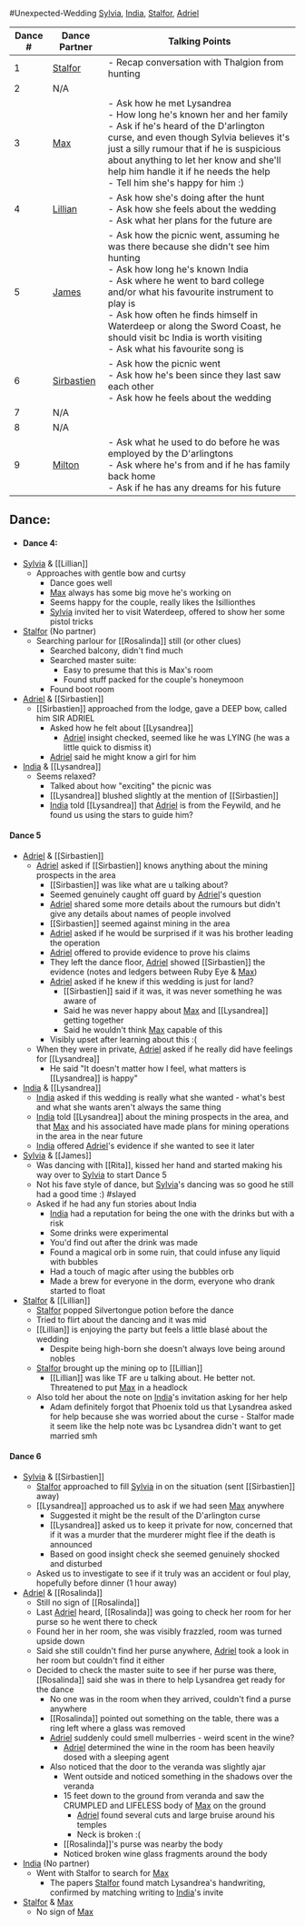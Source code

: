 #Unexpected-Wedding 
[Sylvia](PCs/Past/Sylvia.md), [India](PCs/Current/India.md), [Stalfor](PCs/Current/Stalfor.md), [Adriel](PCs/Current/Adriel.md)

|Dance #|Dance Partner|Talking Points|
|---|---|---|
|1|[Stalfor](app://obsidian.md/Stalfor)|- Recap conversation with Thalgion from hunting|
|2|N/A||
|3|[Max](app://obsidian.md/Max)|- Ask how he met Lysandrea  <br>- How long he's known her and her family  <br>- Ask if he's heard of the D'arlington curse, and even though Sylvia believes it's just a silly rumour that if he is suspicious about anything to let her know and she'll help him handle it if he needs the help  <br>- Tell him she's happy for him :)|
|4|[Lillian](app://obsidian.md/Lillian)|- Ask how she's doing after the hunt  <br>- Ask how she feels about the wedding  <br>- Ask what her plans for the future are|
|5|[James](app://obsidian.md/James)|- Ask how the picnic went, assuming he was there because she didn't see him hunting  <br>- Ask how long he's known India  <br>- Ask where he went to bard college and/or what his favourite instrument to play is  <br>- Ask how often he finds himself in Waterdeep or along the Sword Coast, he should visit bc India is worth visiting  <br>- Ask what his favourite song is|
|6|[Sirbastien](app://obsidian.md/Sirbastien)|- Ask how the picnic went  <br>- Ask how he's been since they last saw each other  <br>- Ask how he feels about the wedding|
|7|N/A||
|8|N/A||
|9|[Milton](app://obsidian.md/Milton)|- Ask what he used to do before he was employed by the D'arlingtons  <br>- Ask where he's from and if he has family back home  <br>- Ask if he has any dreams for his future|

## Dance:
- #### Dance 4:
- [Sylvia](PCs/Past/Sylvia.md) & [[Lillian]]
	- Approaches with gentle bow and curtsy
		- Dance goes well
		- [Max](NPCs/Deceased/Max.md) always has some big move he's working on
		- Seems happy for the couple, really likes the Isillionthes 
		- [Sylvia](PCs/Past/Sylvia.md) invited her to visit Waterdeep, offered to show her some pistol tricks
- [Stalfor](PCs/Current/Stalfor.md) (No partner)
	- Searching parlour for [[Rosalinda]] still (or other clues)
		- Searched balcony, didn't find much
		- Searched master suite:
			- Easy to presume that this is Max's room
			- Found stuff packed for the couple's honeymoon
		- Found boot room
- [Adriel](PCs/Current/Adriel.md) & [[Sirbastien]]
	- [[Sirbastien]] approached from the lodge, gave a DEEP bow, called him SIR ADRIEL
		- Asked how he felt about [[Lysandrea]]
			- [Adriel](PCs/Current/Adriel.md) insight checked, seemed like he was LYING (he was a little quick to dismiss it)
		- [Adriel](PCs/Current/Adriel.md) said he might know a girl for him
- [India](PCs/Current/India.md) & [[Lysandrea]]
	- Seems relaxed?
		- Talked about how "exciting" the picnic was
		- [[Lysandrea]] blushed slightly at the mention of [[Sirbastien]]
		- [India](PCs/Current/India.md) told [[Lysandrea]] that [Adriel](PCs/Current/Adriel.md) is from the Feywild, and he found us using the stars to guide him?
#### Dance 5
- [Adriel](PCs/Current/Adriel.md) & [[Sirbastien]]
	- [Adriel](PCs/Current/Adriel.md) asked if [[Sirbastien]] knows anything about the mining prospects in the area
		- [[Sirbastien]] was like what are u talking about? 
		- Seemed genuinely caught off guard by [Adriel](PCs/Current/Adriel.md)'s question
		- [Adriel](PCs/Current/Adriel.md) shared some more details about the rumours but didn't give any details about names of people involved
		- [[Sirbastien]] seemed against mining in the area
		- [Adriel](PCs/Current/Adriel.md) asked if he would be surprised if it was his brother leading the operation
		- [Adriel](PCs/Current/Adriel.md) offered to provide evidence to prove his claims
		- They left the dance floor, [Adriel](PCs/Current/Adriel.md) showed [[Sirbastien]] the evidence (notes and ledgers between Ruby Eye & [Max](NPCs/Deceased/Max.md))
		- [Adriel](PCs/Current/Adriel.md) asked if he knew if this wedding is just for land?
			- [[Sirbastien]] said if it was, it was never something he was aware of
			- Said he was never happy about [Max](NPCs/Deceased/Max.md) and [[Lysandrea]] getting together
			- Said he wouldn't think [Max](NPCs/Deceased/Max.md) capable of this
		- Visibly upset after learning about this :(
	- When they were in private, [Adriel](PCs/Current/Adriel.md) asked if he really did have feelings for [[Lysandrea]]
		- He said "It doesn't matter how I feel, what matters is [[Lysandrea]] is happy"
- [India](PCs/Current/India.md) & [[Lysandrea]]
	- [India](PCs/Current/India.md) asked if this wedding is really what she wanted - what's best and what she wants aren't always the same thing
	- [India](PCs/Current/India.md) told [[Lysandrea]] about the mining prospects in the area, and that [Max](NPCs/Deceased/Max.md) and his associated have made plans for mining operations in the area in the near future
	- [India](PCs/Current/India.md) offered [Adriel](PCs/Current/Adriel.md)'s evidence if she wanted to see it later
- [Sylvia](PCs/Past/Sylvia.md) & [[James]]
	- Was dancing with [[Rita]], kissed her hand and started making his way over to [Sylvia](PCs/Past/Sylvia.md) to start Dance 5
	- Not his fave style of dance, but [Sylvia](PCs/Past/Sylvia.md)'s dancing was so good he still had a good time :) #slayed
	- Asked if he had any fun stories about India
		- [India](PCs/Current/India.md) had a reputation for being the one with the drinks but with a risk
		- Some drinks were experimental
		- You'd find out after the drink was made
		- Found a magical orb in some ruin, that could infuse any liquid with bubbles
		- Had a touch of magic after using the bubbles orb
		- Made a brew for everyone in the dorm, everyone who drank started to float
- [Stalfor](PCs/Current/Stalfor.md) & [[Lillian]]
	- [Stalfor](PCs/Current/Stalfor.md) popped Silvertongue potion before the dance
	- Tried to flirt about the dancing and it was mid
	- [[Lillian]] is enjoying the party but feels a little blasé about the wedding
		- Despite being high-born she doesn't always love being around nobles
	- [Stalfor](PCs/Current/Stalfor.md) brought up the mining op to [[Lillian]]
		- [[Lillian]] was like TF are u talking about. He better not. Threatened to put [Max](NPCs/Deceased/Max.md) in a headlock
	- Also told her about the note on [India](PCs/Current/India.md)'s invitation asking for her help
		- Adam definitely forgot that Phoenix told us that Lysandrea asked for help because she was worried about the curse - Stalfor made it seem like the help note was bc Lysandrea didn't want to get married smh
#### Dance 6
- [Sylvia](PCs/Past/Sylvia.md) & [[Sirbastien]]
	- [Stalfor](PCs/Current/Stalfor.md) approached to fill [Sylvia](PCs/Past/Sylvia.md) in on the situation (sent [[Sirbastien]] away)
	- [[Lysandrea]] approached us to ask if we had seen [Max](NPCs/Deceased/Max.md) anywhere
		- Suggested it might be the result of the D'arlington curse
		- [[Lysandrea]] asked us to keep it private for now, concerned that if it was a murder that the murderer might flee if the death is announced
		- Based on good insight check she seemed genuinely shocked and disturbed
	- Asked us to investigate to see if it truly was an accident or foul play, hopefully before dinner (1 hour away)
- [Adriel](PCs/Current/Adriel.md) & [[Rosalinda]]
	- Still no sign of [[Rosalinda]]
	- Last [Adriel](PCs/Current/Adriel.md) heard, [[Rosalinda]] was going to check her room for her purse so he went there to check
	- Found her in her room, she was visibly frazzled, room was turned upside down
	- Said she still couldn't find her purse anywhere, [Adriel](PCs/Current/Adriel.md) took a look in her room but couldn't find it either
	- Decided to check the master suite to see if her purse was there, [[Rosalinda]] said she was in there to help Lysandrea get ready for the dance
		- No one was in the room when they arrived, couldn't find a purse anywhere
		- [[Rosalinda]] pointed out something on the table, there was a ring left where a glass was removed
		- [Adriel](PCs/Current/Adriel.md) suddenly could smell mulberries - weird scent in the wine?
			- [Adriel](PCs/Current/Adriel.md) determined the wine in the room has been heavily dosed with a sleeping agent
		- Also noticed that the door to the veranda was slightly ajar
			- Went outside and noticed something in the shadows over the veranda
			- 15 feet down to the ground from veranda and saw the CRUMPLED and LIFELESS body of [Max](NPCs/Deceased/Max.md) on the ground
				- [Adriel](PCs/Current/Adriel.md) found several cuts and large bruise around his temples
				- Neck is broken :(
			- [[Rosalinda]]'s purse was nearby the body
			- Noticed broken wine glass fragments around the body
- [India](PCs/Current/India.md) (No partner)
	- Went with Stalfor to search for [Max](NPCs/Deceased/Max.md)
		- The papers [Stalfor](PCs/Current/Stalfor.md) found match Lysandrea's handwriting, confirmed by matching writing to [India](PCs/Current/India.md)'s invite
- [Stalfor](PCs/Current/Stalfor.md) & [Max](NPCs/Deceased/Max.md)
	- No sign of [Max](NPCs/Deceased/Max.md)